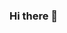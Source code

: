 ### Hi there 👋

<!--
**nurcanozkann/nurcanozkann** is a ✨ _special_ ✨ repository because its `README.md` (this file) appears on your GitHub profile.

Here are some ideas to get you started:

🔭 I’m currently working at @obilet.com
🌱 I'm Software Developer
📫 My LinkedIn account: https://www.linkedin.com/in/nurcanozkan/
